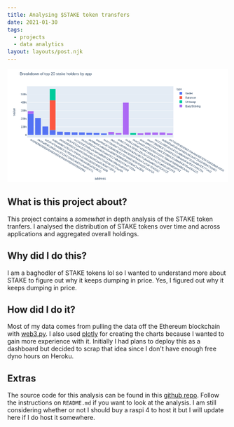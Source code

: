 ```yaml
---
title: Analysing $STAKE token transfers
date: 2021-01-30
tags:
  - projects
  - data analytics
layout: layouts/post.njk
---
```


<img src="/img/breakdown-top-20-stake-holders.png" alt="A breakdown of the top 20 stake holders by application."/>

## What is this project about?

This project contains a _somewhat_ in depth analysis of the STAKE token tranfers. I analysed the distribution of STAKE tokens over time and across applications and aggregated overall holdings.

## Why did I do this?

I am a baghodler of STAKE tokens lol so I wanted to understand more about STAKE to figure out why it keeps dumping in price. Yes, I figured out why it keeps dumping in price.

## How did I do it?

Most of my data comes from pulling the data off the Ethereum blockchain with [web3.py](https://web3py.readthedocs.io/en/stable/overview.html). I also used [plotly](http://plotly.com/) for creating the charts because I wanted to gain more experience with it. Initially I had plans to deploy this as a dashboard but decided to scrap that idea since I don't have enough free dyno hours on Heroku.

## Extras

The source code for this analysis can be found in this [github repo](https://github.com/STYJ/Analysing-STAKE-token-transfers). Follow the instructions on `README.md` if you want to look at the analysis. I am still considering whether or not I should buy a raspi 4 to host it but I will update here if I do host it somewhere.